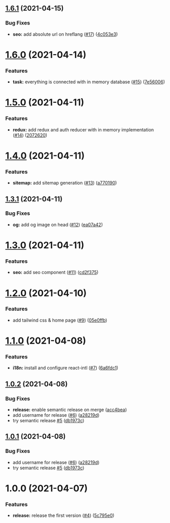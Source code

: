 <a name="1.6.1"></a>
## [1.6.1](https://github.com/journeedotme/www.journee.me/compare/v1.6.0...v1.6.1) (2021-04-15)


### Bug Fixes

* **seo:** add absolute url on hreflang ([#17](https://github.com/journeedotme/www.journee.me/issues/17)) ([4c053e3](https://github.com/journeedotme/www.journee.me/commit/4c053e3))



<a name="1.6.0"></a>
# [1.6.0](https://github.com/journeedotme/www.journee.me/compare/v1.5.0...v1.6.0) (2021-04-14)


### Features

* **task:** everything is connected with in memory database ([#15](https://github.com/journeedotme/www.journee.me/issues/15)) ([7e56006](https://github.com/journeedotme/www.journee.me/commit/7e56006))



<a name="1.5.0"></a>
# [1.5.0](https://github.com/journeedotme/www.journee.me/compare/v1.4.0...v1.5.0) (2021-04-11)


### Features

* **redux:** add redux and auth reducer with in memory implementation ([#14](https://github.com/journeedotme/www.journee.me/issues/14)) ([2072620](https://github.com/journeedotme/www.journee.me/commit/2072620))



<a name="1.4.0"></a>
# [1.4.0](https://github.com/journeedotme/www.journee.me/compare/v1.3.1...v1.4.0) (2021-04-11)


### Features

* **sitemap:** add sitemap generation ([#13](https://github.com/journeedotme/www.journee.me/issues/13)) ([a770190](https://github.com/journeedotme/www.journee.me/commit/a770190))



<a name="1.3.1"></a>
## [1.3.1](https://github.com/journeedotme/www.journee.me/compare/v1.3.0...v1.3.1) (2021-04-11)


### Bug Fixes

* **og:** add og image on head ([#12](https://github.com/journeedotme/www.journee.me/issues/12)) ([ea07a42](https://github.com/journeedotme/www.journee.me/commit/ea07a42))



<a name="1.3.0"></a>
# [1.3.0](https://github.com/journeedotme/www.journee.me/compare/v1.2.0...v1.3.0) (2021-04-11)


### Features

* **seo:** add seo component ([#11](https://github.com/journeedotme/www.journee.me/issues/11)) ([cd2f375](https://github.com/journeedotme/www.journee.me/commit/cd2f375))



<a name="1.2.0"></a>
# [1.2.0](https://github.com/journeedotme/www.journee.me/compare/v1.1.0...v1.2.0) (2021-04-10)


### Features

* add tailwind css & home page ([#9](https://github.com/journeedotme/www.journee.me/issues/9)) ([05e0ffb](https://github.com/journeedotme/www.journee.me/commit/05e0ffb))



<a name="1.1.0"></a>
# [1.1.0](https://github.com/journeedotme/www.journee.me/compare/v1.0.2...v1.1.0) (2021-04-08)


### Features

* **i18n:** install and configure react-intl ([#7](https://github.com/journeedotme/www.journee.me/issues/7)) ([6a6fdc1](https://github.com/journeedotme/www.journee.me/commit/6a6fdc1))



<a name="1.0.2"></a>
## [1.0.2](https://github.com/journeedotme/www.journee.me/compare/v1.0.0...v1.0.2) (2021-04-08)


### Bug Fixes

* **release:** enable semantic release on merge ([acc4bea](https://github.com/journeedotme/www.journee.me/commit/acc4bea))
* add username for release ([#6](https://github.com/journeedotme/www.journee.me/issues/6)) ([a28219d](https://github.com/journeedotme/www.journee.me/commit/a28219d))
* try semantic release [#5](https://github.com/journeedotme/www.journee.me/issues/5) ([db1973c](https://github.com/journeedotme/www.journee.me/commit/db1973c))



<a name="1.0.1"></a>
## [1.0.1](https://github.com/journeedotme/www.journee.me/compare/v1.0.0...v1.0.1) (2021-04-08)


### Bug Fixes

* add username for release ([#6](https://github.com/journeedotme/www.journee.me/issues/6)) ([a28219d](https://github.com/journeedotme/www.journee.me/commit/a28219d))
* try semantic release [#5](https://github.com/journeedotme/www.journee.me/issues/5) ([db1973c](https://github.com/journeedotme/www.journee.me/commit/db1973c))



<a name="1.0.0"></a>
# 1.0.0 (2021-04-07)


### Features

* **release:** release the first version ([#4](https://github.com/journeedotme/www.journee.me/issues/4)) ([5c795e0](https://github.com/journeedotme/www.journee.me/commit/5c795e0))



